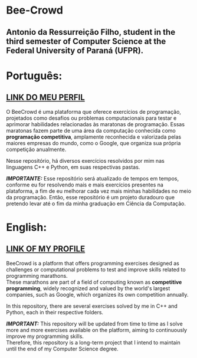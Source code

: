 # Bee-Crowd
## Antonio da Ressurreição Filho, student in the third semester of Computer Science at the Federal University of Paraná (UFPR).

# Português:

## [LINK DO MEU PERFIL](https://judge.beecrowd.com/pt/profile/930291)

O BeeCrowd é uma plataforma que oferece exercícios de programação, projetados como desafios ou problemas computacionais para testar e aprimorar habilidades relacionadas às maratonas de programação. 
Essas maratonas fazem parte de uma área da computação conhecida como **programação competitiva**, amplamente reconhecida e valorizada pelas maiores empresas do mundo, como o Google, que organiza sua 
própria competição anualmente.

Nesse repositório, há diversos exercícios resolvidos por mim nas linguagens C++ e Python, em suas respectivas pastas.

***IMPORTANTE:*** Esse repositório será atualizado de tempos em tempos, conforme eu for resolvendo mais e mais exercícios presentes na plataforma, a fim de eu melhorar cada vez mais minhas habilidades no
meio da programação. Então, esse repositório é um projeto duradouro que pretendo levar até o fim da minha graduação em Ciência da Computação.

# English:

## [LINK OF MY PROFILE](https://judge.beecrowd.com/pt/profile/930291)

BeeCrowd is a platform that offers programming exercises designed as challenges or computational problems to test and improve skills related to programming marathons.  
These marathons are part of a field of computing known as **competitive programming**, widely recognized and valued by the world's largest companies, such as Google, which organizes its own competition annually.

In this repository, there are several exercises solved by me in C++ and Python, each in their respective folders.

***IMPORTANT:*** This repository will be updated from time to time as I solve more and more exercises available on the platform, aiming to continuously improve my programming skills.  
Therefore, this repository is a long-term project that I intend to maintain until the end of my Computer Science degree.

